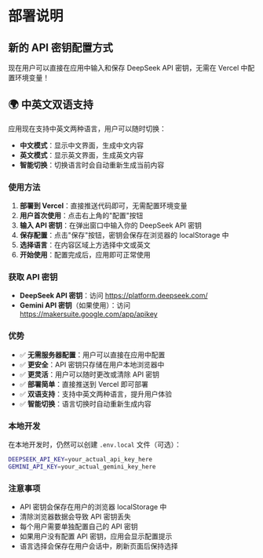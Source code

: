 # 部署说明

## 新的 API 密钥配置方式

现在用户可以直接在应用中输入和保存 DeepSeek API 密钥，无需在 Vercel 中配置环境变量！

## 🌍 中英文双语支持

应用现在支持中英文两种语言，用户可以随时切换：

- **中文模式**：显示中文界面，生成中文内容
- **英文模式**：显示英文界面，生成英文内容
- **智能切换**：切换语言时会自动重新生成当前内容

### 使用方法

1. **部署到 Vercel**：直接推送代码即可，无需配置环境变量
2. **用户首次使用**：点击右上角的"配置"按钮
3. **输入 API 密钥**：在弹出窗口中输入你的 DeepSeek API 密钥
4. **保存配置**：点击"保存"按钮，密钥会保存在浏览器的 localStorage 中
5. **选择语言**：在内容区域上方选择中文或英文
6. **开始使用**：配置完成后，应用即可正常使用

### 获取 API 密钥

- **DeepSeek API 密钥**：访问 https://platform.deepseek.com/
- **Gemini API 密钥**（如果使用）：访问 https://makersuite.google.com/app/apikey

### 优势

- ✅ **无需服务器配置**：用户可以直接在应用中配置
- ✅ **更安全**：API 密钥只存储在用户本地浏览器中
- ✅ **更灵活**：用户可以随时更改或清除 API 密钥
- ✅ **部署简单**：直接推送到 Vercel 即可部署
- ✅ **双语支持**：支持中英文两种语言，提升用户体验
- ✅ **智能切换**：语言切换时自动重新生成内容

### 本地开发

在本地开发时，仍然可以创建 `.env.local` 文件（可选）：

```bash
DEEPSEEK_API_KEY=your_actual_api_key_here
GEMINI_API_KEY=your_actual_gemini_key_here
```

### 注意事项

- API 密钥会保存在用户的浏览器 localStorage 中
- 清除浏览器数据会导致 API 密钥丢失
- 每个用户需要单独配置自己的 API 密钥
- 如果用户没有配置 API 密钥，应用会显示配置提示
- 语言选择会保存在用户会话中，刷新页面后保持选择
